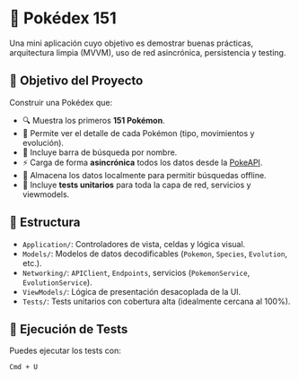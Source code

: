 # 🧬 Pokédex 151

Una mini aplicación cuyo objetivo es demostrar buenas prácticas, arquitectura limpia (MVVM), uso de red asincrónica, persistencia y testing.

## 🚀 Objetivo del Proyecto

Construir una Pokédex que:

- 🔍 Muestra los primeros **151 Pokémon**.
- 📄 Permite ver el detalle de cada Pokémon (tipo, movimientos y evolución).
- 🔎 Incluye barra de búsqueda por nombre.
- ⚡️ Carga de forma **asincrónica** todos los datos desde la [PokeAPI](https://pokeapi.co/).
- 💾 Almacena los datos localmente para permitir búsquedas offline.
- 🧪 Incluye **tests unitarios** para toda la capa de red, servicios y viewmodels.

## 🧱 Estructura

- `Application/`: Controladores de vista, celdas y lógica visual.
- `Models/`: Modelos de datos decodificables (`Pokemon`, `Species`, `Evolution`, etc.).
- `Networking/`: `APIClient`, `Endpoints`, servicios (`PokemonService`, `EvolutionService`).
- `ViewModels/`: Lógica de presentación desacoplada de la UI.
- `Tests/`: Tests unitarios con cobertura alta (idealmente cercana al 100%).

## 🧪 Ejecución de Tests

Puedes ejecutar los tests con:

```bash
Cmd + U
